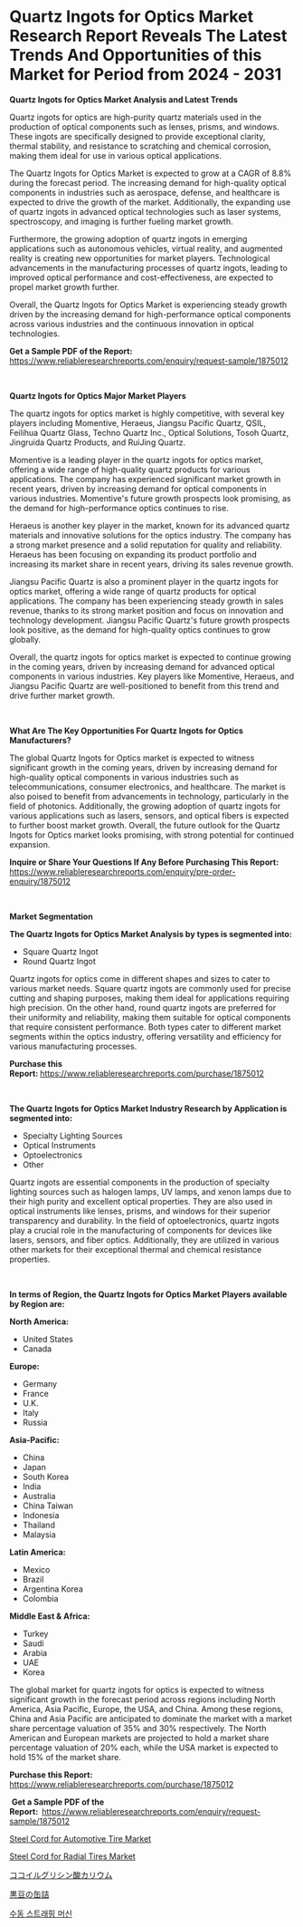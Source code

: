 <p><h1>Quartz Ingots for Optics Market Research Report Reveals The Latest Trends And Opportunities of this Market for Period from 2024 - 2031</h1></p><p><strong>Quartz Ingots for Optics Market Analysis and Latest Trends</strong></p>
<p><p>Quartz ingots for optics are high-purity quartz materials used in the production of optical components such as lenses, prisms, and windows. These ingots are specifically designed to provide exceptional clarity, thermal stability, and resistance to scratching and chemical corrosion, making them ideal for use in various optical applications.</p><p>The Quartz Ingots for Optics Market is expected to grow at a CAGR of 8.8% during the forecast period. The increasing demand for high-quality optical components in industries such as aerospace, defense, and healthcare is expected to drive the growth of the market. Additionally, the expanding use of quartz ingots in advanced optical technologies such as laser systems, spectroscopy, and imaging is further fueling market growth.</p><p>Furthermore, the growing adoption of quartz ingots in emerging applications such as autonomous vehicles, virtual reality, and augmented reality is creating new opportunities for market players. Technological advancements in the manufacturing processes of quartz ingots, leading to improved optical performance and cost-effectiveness, are expected to propel market growth further.</p><p>Overall, the Quartz Ingots for Optics Market is experiencing steady growth driven by the increasing demand for high-performance optical components across various industries and the continuous innovation in optical technologies.</p></p>
<p><strong>Get a Sample PDF of the Report:&nbsp;</strong> <a href="https://www.reliableresearchreports.com/enquiry/request-sample/1875012">https://www.reliableresearchreports.com/enquiry/request-sample/1875012</a></p>
<p>&nbsp;</p>
<p><strong>Quartz Ingots for Optics Major Market Players</strong></p>
<p><p>The quartz ingots for optics market is highly competitive, with several key players including Momentive, Heraeus, Jiangsu Pacific Quartz, QSIL, Feilihua Quartz Glass, Techno Quartz Inc., Optical Solutions, Tosoh Quartz, Jingruida Quartz Products, and RuiJing Quartz.</p><p>Momentive is a leading player in the quartz ingots for optics market, offering a wide range of high-quality quartz products for various applications. The company has experienced significant market growth in recent years, driven by increasing demand for optical components in various industries. Momentive's future growth prospects look promising, as the demand for high-performance optics continues to rise.</p><p>Heraeus is another key player in the market, known for its advanced quartz materials and innovative solutions for the optics industry. The company has a strong market presence and a solid reputation for quality and reliability. Heraeus has been focusing on expanding its product portfolio and increasing its market share in recent years, driving its sales revenue growth.</p><p>Jiangsu Pacific Quartz is also a prominent player in the quartz ingots for optics market, offering a wide range of quartz products for optical applications. The company has been experiencing steady growth in sales revenue, thanks to its strong market position and focus on innovation and technology development. Jiangsu Pacific Quartz's future growth prospects look positive, as the demand for high-quality optics continues to grow globally.</p><p>Overall, the quartz ingots for optics market is expected to continue growing in the coming years, driven by increasing demand for advanced optical components in various industries. Key players like Momentive, Heraeus, and Jiangsu Pacific Quartz are well-positioned to benefit from this trend and drive further market growth.</p></p>
<p>&nbsp;</p>
<p><strong>What Are The Key Opportunities For Quartz Ingots for Optics Manufacturers?</strong></p>
<p><p>The global Quartz Ingots for Optics market is expected to witness significant growth in the coming years, driven by increasing demand for high-quality optical components in various industries such as telecommunications, consumer electronics, and healthcare. The market is also poised to benefit from advancements in technology, particularly in the field of photonics. Additionally, the growing adoption of quartz ingots for various applications such as lasers, sensors, and optical fibers is expected to further boost market growth. Overall, the future outlook for the Quartz Ingots for Optics market looks promising, with strong potential for continued expansion.</p></p>
<p><strong>Inquire or Share Your Questions If Any Before Purchasing This Report:</strong> <a href="https://www.reliableresearchreports.com/enquiry/pre-order-enquiry/1875012">https://www.reliableresearchreports.com/enquiry/pre-order-enquiry/1875012</a></p>
<p>&nbsp;</p>
<p><strong>Market Segmentation</strong></p>
<p><strong>The Quartz Ingots for Optics Market Analysis by types is segmented into:</strong></p>
<p><ul><li>Square Quartz Ingot</li><li>Round Quartz Ingot</li></ul></p>
<p><p>Quartz ingots for optics come in different shapes and sizes to cater to various market needs. Square quartz ingots are commonly used for precise cutting and shaping purposes, making them ideal for applications requiring high precision. On the other hand, round quartz ingots are preferred for their uniformity and reliability, making them suitable for optical components that require consistent performance. Both types cater to different market segments within the optics industry, offering versatility and efficiency for various manufacturing processes.</p></p>
<p><strong>Purchase this Report:&nbsp;</strong><a href="https://www.reliableresearchreports.com/purchase/1875012">https://www.reliableresearchreports.com/purchase/1875012</a></p>
<p>&nbsp;</p>
<p><strong>The Quartz Ingots for Optics Market Industry Research by Application is segmented into:</strong></p>
<p><ul><li>Specialty Lighting Sources</li><li>Optical Instruments</li><li>Optoelectronics</li><li>Other</li></ul></p>
<p><p>Quartz ingots are essential components in the production of specialty lighting sources such as halogen lamps, UV lamps, and xenon lamps due to their high purity and excellent optical properties. They are also used in optical instruments like lenses, prisms, and windows for their superior transparency and durability. In the field of optoelectronics, quartz ingots play a crucial role in the manufacturing of components for devices like lasers, sensors, and fiber optics. Additionally, they are utilized in various other markets for their exceptional thermal and chemical resistance properties.</p></p>
<p>&nbsp;</p>
<p><strong>In terms of Region, the Quartz Ingots for Optics Market Players available by Region are:</strong></p>
<p>
    <p> <strong> North America: </strong>
        <ul>
            <li>United States</li>
            <li>Canada</li>
        </ul>
        </p> 
    <p> <strong> Europe: </strong>
        <ul>
            <li>Germany</li>
            <li>France</li>
            <li>U.K.</li>
            <li>Italy</li>
            <li>Russia</li>
        </ul>
        </p> 
    <p> <strong> Asia-Pacific: </strong>
        <ul>
            <li>China</li>
            <li>Japan</li>
            <li>South Korea</li>
            <li>India</li>
            <li>Australia</li>
            <li>China Taiwan</li>
            <li>Indonesia</li>
            <li>Thailand</li>
            <li>Malaysia</li>
        </ul>
        </p> 
    <p> <strong> Latin America: </strong>
        <ul>
            <li>Mexico</li>
            <li>Brazil</li>
            <li>Argentina Korea</li>
            <li>Colombia</li>
        </ul>
        </p> 
    <p> <strong> Middle East & Africa: </strong>
        <ul>
            <li>Turkey</li>
            <li>Saudi</li>
            <li>Arabia</li>
            <li>UAE</li>
            <li>Korea</li>
        </ul>
    </p>
    </p>
<p><p>The global market for quartz ingots for optics is expected to witness significant growth in the forecast period across regions including North America, Asia Pacific, Europe, the USA, and China. Among these regions, China and Asia Pacific are anticipated to dominate the market with a market share percentage valuation of 35% and 30% respectively. The North American and European markets are projected to hold a market share percentage valuation of 20% each, while the USA market is expected to hold 15% of the market share.</p></p>
<p><strong>Purchase this Report: </strong><a href="https://www.reliableresearchreports.com/purchase/1875012">https://www.reliableresearchreports.com/purchase/1875012</a></p>
<p>&nbsp;<strong>Get a Sample PDF of the Report:&nbsp;&nbsp;</strong><a href="https://www.reliableresearchreports.com/enquiry/request-sample/1875012">https://www.reliableresearchreports.com/enquiry/request-sample/1875012</a></p>
<p><strong></strong></p>
<p><p><a href="https://github.com/johnbach50/Market-Research-Report-List-2/blob/main/steel-cord-for-automotive-tire-market.md">Steel Cord for Automotive Tire Market</a></p><p><a href="https://github.com/pjcfca/Market-Research-Report-List-1/blob/main/steel-cord-for-radial-tires-market.md">Steel Cord for Radial Tires Market</a></p><p><a href="https://medium.com/@kaydenjohns1964/%E3%83%9D%E3%82%BF%E3%82%B7%E3%82%A6%E3%83%A0%E3%82%B3%E3%82%B3%E3%82%A4%E3%83%AB%E3%82%B0%E3%83%AA%E3%82%B7%E3%83%B3%E9%85%B8%E3%83%8A%E3%83%88%E3%83%AA%E3%82%A6%E3%83%A0%E3%81%AE%E5%B8%82%E5%A0%B4%E5%8B%95%E5%90%91%E3%81%A8%E5%B8%82%E5%A0%B4%E5%88%86%E6%9E%90%E3%81%AF-2024%E5%B9%B4%E3%81%8B%E3%82%892031%E5%B9%B4%E3%81%BE%E3%81%A7%E3%81%AE%E6%9C%9F%E9%96%93%E3%81%AB%E4%BA%88%E6%B8%AC%E3%81%95%E3%82%8C%E3%81%A6%E3%81%84%E3%81%BE%E3%81%99-50389deee838">ココイルグリシン酸カリウム</a></p><p><a href="https://medium.com/@saigekulas/%E7%BC%B6%E8%A9%B0%E3%81%AE%E9%BB%92%E8%B1%86%E5%B8%82%E5%A0%B4%E3%81%AF-%E5%B8%82%E5%A0%B4%E3%82%B7%E3%82%A7%E3%82%A2-%E8%A6%8F%E6%A8%A1-%E3%81%8A%E3%82%88%E3%81%B32031%E5%B9%B4%E3%81%BE%E3%81%A7%E3%81%AE%E4%BA%88%E6%B8%AC%E3%81%AB%E7%84%A6%E7%82%B9%E3%82%92%E5%BD%93%E3%81%A6%E3%81%A6%E3%81%84%E3%81%BE%E3%81%99-492f011572bf">黒豆の缶詰</a></p><p><a href="https://medium.com/@waynewood21/%EC%88%98%EB%8F%99-%EC%8A%A4%ED%8A%B8%EB%9E%98%ED%95%91-%EA%B8%B0%EA%B3%84-%EC%8B%9C%EC%9E%A5-%EC%8B%9C%EC%9E%A5-cagr-%EC%8B%9C%EC%9E%A5-%EB%8F%99%ED%96%A5-%EB%B0%8F-%EC%84%B1%EC%9E%A5-%EC%A0%84%EB%9E%B5%EC%97%90-%EB%8C%80%ED%95%9C-%ED%86%B5%EC%B0%B0%EB%A0%A5-27e7acf6c9b7">수동 스트래핑 머신</a></p></p>